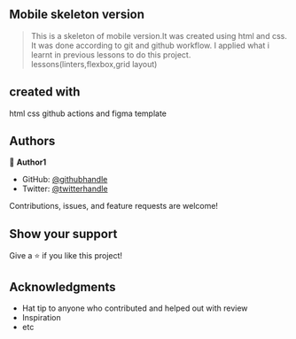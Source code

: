 ## Mobile skeleton version

> This is a skeleton of mobile version.It was created using html and css.
> It was done according to git and github workflow.
> I applied what i learnt in previous lessons to do this project.
> lessons(linters,flexbox,grid layout)

## created with

html
css
github actions and figma template

## Authors

👤 **Author1**

- GitHub: [@githubhandle](https://github.com/Theodore354)
- Twitter: [@twitterhandle](https://twitter.com/Alberttheodore1)

Contributions, issues, and feature requests are welcome!

## Show your support

Give a ⭐️ if you like this project!

## Acknowledgments

- Hat tip to anyone who contributed and helped out with review
- Inspiration
- etc
